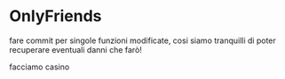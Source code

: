 # OnlyFriends
fare commit per singole funzioni modificate, cosi siamo tranquilli di poter recuperare eventuali danni che farò!

facciamo casino
